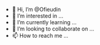 - 👋 Hi, I’m @Ofieudin
- 👀 I’m interested in ...
- 🌱 I’m currently learning ...
- 💞️ I’m looking to collaborate on ...
- 📫 How to reach me ...

<!---
Ofieudin/Ofieudin is a ✨ special ✨ repository because its `README.md` (this file) appears on your GitHub profile.
You can click the Preview link to take a look at your changes.
--->
